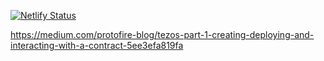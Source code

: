 [![Netlify Status](https://api.netlify.com/api/v1/badges/377d2404-083b-489f-a6f2-b264228ca5a7/deploy-status)](https://app.netlify.com/sites/thirdwave-network/deploys)

https://medium.com/protofire-blog/tezos-part-1-creating-deploying-and-interacting-with-a-contract-5ee3efa819fa